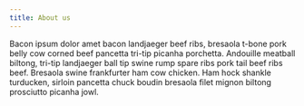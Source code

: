 ```yaml
---
title: About us
---
```


Bacon ipsum dolor amet bacon landjaeger beef ribs, bresaola t-bone pork
belly cow corned beef pancetta tri-tip picanha porchetta. Andouille
meatball biltong, tri-tip landjaeger ball tip swine rump spare ribs pork
tail beef ribs beef. Bresaola swine frankfurter ham cow chicken. Ham
hock shankle turducken, sirloin pancetta chuck boudin bresaola filet
mignon biltong prosciutto picanha jowl.
